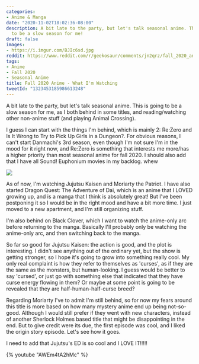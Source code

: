 ```yaml
---
categories:
- Anime & Manga
date: "2020-11-02T18:02:36-08:00"
description: A bit late to the party, but let's talk seasonal anime. This is going
  to be a slow season for me!
draft: false
images:
- https://i.imgur.com/BJIc6sd.jpg
reddit: https://www.reddit.com/r/geekosaur/comments/jn2qrz/fall_2020_anime_what_im_watching/
tags:
- Anime
- Fall 2020
- Seasonal Anime
title: Fall 2020 Anime - What I'm Watching
tweetId: "1323453185986613248"
---
```


A bit late to the party, but let's talk seasonal anime. This is going to be a slow season for me, as I both behind in some titles, and reading/watching other non-anime stuff (and playing Animal Crossing).

I guess I can start with the things I'm behind, which is mainly 2: Re:Zero and Is It Wrong to Try to Pick Up Girls in a Dungeon?. For obvious reasons, I can't start Danmachi's 3rd season, even though I'm not sure I'm in the mood for it right now, and Re:Zero is something that interests me more/has a higher priority than most seasonal anime for fall 2020. I should also add that I have all Sound! Euphonium movies in my backlog. whew

![](https://i.imgur.com/BJIc6sd.jpg)

<!--more-->

As of now, I'm watching Jujutsu Kaisen and Moriarty the Patriot. I have also started Dragon Quest: The Adventure of Dai, which is an anime that I LOVED growing up, and is a manga that I think is absolutely great! But I've been postponing it so I would be in the right mood and have a bit more time. I just moved to a new apartment, and I'm still organizing stuff. 

I'm also behind on Black Clover, which I want to watch the anime-only arc before returning to the manga. Basically I'll probably only be watching the anime-only arc, and then switching back to the manga.

So far so good for Jujutsu Kaisen: the action is good, and the plot is interesting. I didn't see anything out of the ordinary yet, but the show is getting stronger, so I hope it's going to grow into something really cool. My only real complaint is how they refer to themselves as 'curses', as if they are the same as the monsters, but human-looking. I guess would be better to say 'cursed', or just go with something else that indicated that they have curse energy flowing in them? Or maybe at some point is going to be revealed that they are half-human-half-curse breed?

Regarding Moriarty I've to admit I'm still behind, so for now my fears around this title is more based on how many mystery anime end up being not-so-good. Although I would still prefer if they went with new characters, instead of another Sherlock Holmes based title that might be disappointing in the end. But to give credit were its due, the first episode was cool, and I liked the origin story episode. Let's see how it goes.

I need to add that Jujutsu's ED is so cool and I LOVE IT!!!!!

{% youtube "AWEm4tA2hMc" %} 
